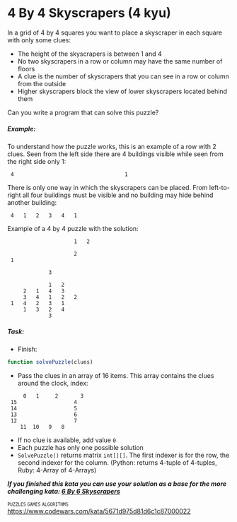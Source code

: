 # 4 By 4 Skyscrapers (4 kyu)

In a grid of 4 by 4 squares you want to place a skyscraper in each square with only some clues:

- The height of the skyscrapers is between 1 and 4
- No two skyscrapers in a row or column may have the same number of floors
- A clue is the number of skyscrapers that you can see in a row or column from the outside
- Higher skyscrapers block the view of lower skyscrapers located behind them

Can you write a program that can solve this puzzle?

##### Example:

To understand how the puzzle works, this is an example of a row with 2 clues. Seen from the left side there are 4 buildings visible while seen from the right side only 1:

```
 4	    	    	    	    	 1
```

There is only one way in which the skyscrapers can be placed. From left-to-right all four buildings must be visible and no building may hide behind another building:

```
 4	 1	 2	 3	 4	 1
```
Example of a 4 by 4 puzzle with the solution:

```
  	    	    	 1	 2	  
  	  	  	  	  	  
  	  	  	  	  	 2
 1	  	  	  	  	  
  	  	  	  	  	  
  	  	  	 3
```

```
  	  	  	 1	 2	  
  	 2	 1	 4	 3	  
  	 3	 4	 1	 2	 2
 1	 4	 2	 3	 1	  
  	 1	 3	 2	 4	  
  	  	  	 3
```

##### Task:

* Finish:
```javascript
function solvePuzzle(clues)
```
* Pass the clues in an array of 16 items. This array contains the clues around the clock, index:
```
  	 0	 1	   2	   3	  
 15	  	  	  	  	 4
 14	  	  	  	  	 5
 13	  	  	  	  	 6
 12	  	  	  	  	 7
  	11	10	 9	 8
```
- If no clue is available, add value `0`
- Each puzzle has only one possible solution
- `SolvePuzzle()` returns matrix `int[][]`. The first indexer is for the row, the second indexer for the column. (Python: returns 4-tuple of 4-tuples, Ruby: 4-Array of 4-Arrays)

***If you finished this kata you can use your solution as a base for the more challenging kata: [6 By 6 Skyscrapers](https://www.codewars.com/kata/6-by-6-skyscrapers)***

<small>`PUZZLES` `GAMES` `ALGORITHMS`</small> \
https://www.codewars.com/kata/5671d975d81d6c1c87000022
